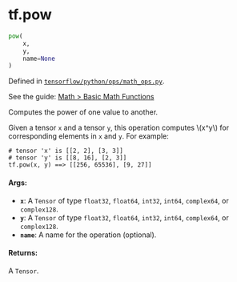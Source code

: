 <div itemscope itemtype="http://developers.google.com/ReferenceObject">
<meta itemprop="name" content="tf.pow" />
</div>

# tf.pow

``` python
pow(
    x,
    y,
    name=None
)
```



Defined in [`tensorflow/python/ops/math_ops.py`](https://www.tensorflow.org/code/tensorflow/python/ops/math_ops.py).

See the guide: [Math > Basic Math Functions](../../../api_guides/python/math_ops.md#Basic_Math_Functions)

Computes the power of one value to another.

Given a tensor `x` and a tensor `y`, this operation computes \\(x^y\\) for
corresponding elements in `x` and `y`. For example:

```
# tensor 'x' is [[2, 2], [3, 3]]
# tensor 'y' is [[8, 16], [2, 3]]
tf.pow(x, y) ==> [[256, 65536], [9, 27]]
```

#### Args:

* <b>`x`</b>: A `Tensor` of type `float32`, `float64`, `int32`, `int64`, `complex64`,
   or `complex128`.
* <b>`y`</b>: A `Tensor` of type `float32`, `float64`, `int32`, `int64`, `complex64`,
   or `complex128`.
* <b>`name`</b>: A name for the operation (optional).


#### Returns:

  A `Tensor`.